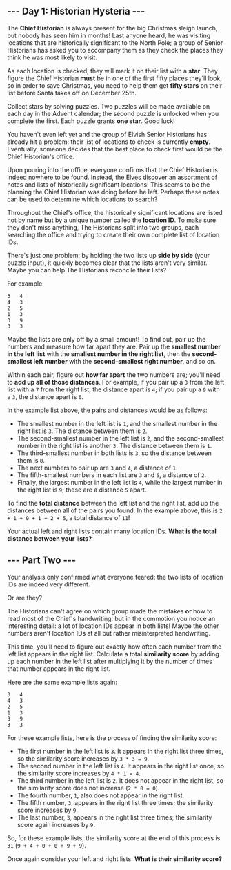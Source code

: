## --- Day 1: Historian Hysteria ---

The **Chief Historian** is always present for the big Christmas sleigh launch,
but nobody has seen him in months! Last anyone heard, he was visiting locations
that are historically significant to the North Pole; a group of Senior
Historians has asked you to accompany them as they check the places they think
he was most likely to visit.

As each location is checked, they will mark it on their list with a **star**.
They figure the Chief Historian **must** be in one of the first fifty places
they'll look, so in order to save Christmas, you need to help them get
**fifty stars** on their list before Santa takes off on December 25th.

Collect stars by solving puzzles.  Two puzzles will be made available on each
day in the Advent calendar; the second puzzle is unlocked when you complete the
first.  Each puzzle grants **one star**. Good luck!

You haven't even left yet and the group of Elvish Senior Historians has already
hit a problem: their list of locations to check is currently **empty**.
Eventually, someone decides that the best place to check first would be the
Chief Historian's office.

Upon pouring into the office, everyone confirms that the Chief Historian is
indeed nowhere to be found. Instead, the Elves discover an assortment of notes
and lists of historically significant locations! This seems to be the planning
the Chief Historian was doing before he left. Perhaps these notes can be used to
determine which locations to search?

Throughout the Chief's office, the historically significant locations are listed
not by name but by a unique number called the **location ID**. To make sure they
don't miss anything, The Historians split into two groups, each searching the
office and trying to create their own complete list of location IDs.

There's just one problem: by holding the two lists up **side by side** (your
puzzle input), it quickly becomes clear that the lists aren't very similar.
Maybe you can help The Historians reconcile their lists?

For example:

```
3   4
4   3
2   5
1   3
3   9
3   3

```

Maybe the lists are only off by a small amount! To find out, pair up the numbers
and measure how far apart they are. Pair up the
**smallest number in the left list** with the
**smallest number in the right list**, then the **second-smallest left number**
with the **second-smallest right number**, and so on.

Within each pair, figure out **how far apart** the two numbers are; you'll need
to **add up all of those distances**. For example, if you pair up a `3` from the
left list with a `7` from the right list, the distance apart is `4`; if you pair
up a `9` with a `3`, the distance apart is `6`.

In the example list above, the pairs and distances would be as follows:


 - The smallest number in the left list is `1`, and the smallest number in the
   right list is `3`. The distance between them is `2`.
 - The second-smallest number in the left list is `2`, and the second-smallest
   number in the right list is another `3`. The distance between them is `1`.
 - The third-smallest number in both lists is `3`, so the distance between them is
   `0`.
 - The next numbers to pair up are `3` and `4`, a distance of `1`.
 - The fifth-smallest numbers in each list are `3` and `5`, a distance of `2`.
 - Finally, the largest number in the left list is `4`, while the largest number in
   the right list is `9`; these are a distance `5` apart.


To find the **total distance** between the left list and the right list, add up
the distances between all of the pairs you found. In the example above, this is
`2 + 1 + 0 + 1 + 2 + 5`, a total distance of `11`!

Your actual left and right lists contain many location IDs.
**What is the total distance between your lists?**

## --- Part Two ---

Your analysis only confirmed what everyone feared: the two lists of location IDs
are indeed very different.

Or are they?

The Historians can't agree on which group made the mistakes **or** how to read
most of the Chief's handwriting, but in the commotion you notice an interesting
detail: a lot of location IDs appear in both lists! Maybe the other numbers
aren't location IDs at all but rather misinterpreted handwriting.

This time, you'll need to figure out exactly how often each number from the left
list appears in the right list. Calculate a total **similarity score** by adding
up each number in the left list after multiplying it by the number of times that
number appears in the right list.

Here are the same example lists again:

```
3   4
4   3
2   5
1   3
3   9
3   3

```

For these example lists, here is the process of finding the similarity score:


 - The first number in the left list is `3`. It appears in the right list three
   times, so the similarity score increases by `3 * 3 = 9`.
 - The second number in the left list is `4`. It appears in the right list once, so
   the similarity score increases by `4 * 1 = 4`.
 - The third number in the left list is `2`. It does not appear in the right list,
   so the similarity score does not increase (`2 * 0 = 0`).
 - The fourth number, `1`, also does not appear in the right list.
 - The fifth number, `3`, appears in the right list three times; the similarity
   score increases by `9`.
 - The last number, `3`, appears in the right list three times; the similarity
   score again increases by `9`.


So, for these example lists, the similarity score at the end of this process is
`31` (`9 + 4 + 0 + 0 + 9 + 9`).

Once again consider your left and right lists.
**What is their similarity score?**

